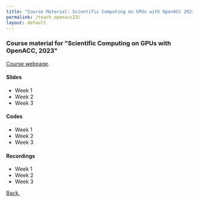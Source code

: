```yaml
---
title: "Course Material: Scientific Computing on GPUs with OpenACC 2023"
permalink: /teach_openacc23/
layout: default
---
```

### Course material for "Scientific Computing on GPUs with OpenACC, 2023"

[Course webpage](http://www.cse.iitm.ac.in/~rupesh/events/openacc23/).

#### Slides

- Week 1
- Week 2
- Week 3

#### Codes

- Week 1
- Week 2
- Week 3

#### Recordings

- Week 1
- Week 2
- Week 3

[Back.](https://dhrubajyoti98.github.io)